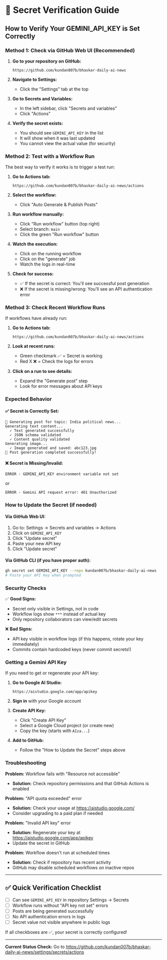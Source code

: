 # 🔐 Secret Verification Guide

## How to Verify Your GEMINI_API_KEY is Set Correctly

### Method 1: Check via GitHub Web UI (Recommended)

1. **Go to your repository on GitHub:**
   ```
   https://github.com/kundan007b/bhaskar-daily-ai-news
   ```

2. **Navigate to Settings:**
   - Click the "Settings" tab at the top
   
3. **Go to Secrets and Variables:**
   - In the left sidebar, click "Secrets and variables"
   - Click "Actions"

4. **Verify the secret exists:**
   - You should see `GEMINI_API_KEY` in the list
   - It will show when it was last updated
   - You cannot view the actual value (for security)

### Method 2: Test with a Workflow Run

The best way to verify it works is to trigger a test run:

1. **Go to Actions tab:**
   ```
   https://github.com/kundan007b/bhaskar-daily-ai-news/actions
   ```

2. **Select the workflow:**
   - Click "Auto Generate & Publish Posts"

3. **Run workflow manually:**
   - Click "Run workflow" button (top right)
   - Select branch: `main`
   - Click the green "Run workflow" button

4. **Watch the execution:**
   - Click on the running workflow
   - Click on the "generate" job
   - Watch the logs in real-time

5. **Check for success:**
   - ✅ If the secret is correct: You'll see successful post generation
   - ❌ If the secret is missing/wrong: You'll see an API authentication error

### Method 3: Check Recent Workflow Runs

If workflows have already run:

1. **Go to Actions tab:**
   ```
   https://github.com/kundan007b/bhaskar-daily-ai-news/actions
   ```

2. **Look at recent runs:**
   - Green checkmark ✅ = Secret is working
   - Red X ❌ = Check the logs for errors

3. **Click on a run to see details:**
   - Expand the "Generate post" step
   - Look for error messages about API keys

### Expected Behavior

#### ✅ Secret is Correctly Set:
```
📰 Generating post for topic: India political news...
Generating text content...
  ✓ Text generated successfully
  ✓ JSON schema validated
  ✓ Content quality validated
Generating image...
  ✓ Image generated and saved: abc123.jpg
🎉 Post generation completed successfully!
```

#### ❌ Secret is Missing/Invalid:
```
ERROR - GEMINI_API_KEY environment variable not set
```
or
```
ERROR - Gemini API request error: 401 Unauthorized
```

### How to Update the Secret (if needed)

#### Via GitHub Web UI:
1. Go to: Settings → Secrets and variables → Actions
2. Click on `GEMINI_API_KEY`
3. Click "Update secret"
4. Paste your new API key
5. Click "Update secret"

#### Via GitHub CLI (if you have proper auth):
```bash
gh secret set GEMINI_API_KEY --repo kundan007b/bhaskar-daily-ai-news
# Paste your API key when prompted
```

### Security Checks

✅ **Good Signs:**
- Secret only visible in Settings, not in code
- Workflow logs show `***` instead of actual key
- Only repository collaborators can view/edit secrets

❌ **Bad Signs:**
- API key visible in workflow logs (if this happens, rotate your key immediately)
- Commits contain hardcoded keys (never commit secrets!)

### Getting a Gemini API Key

If you need to get or regenerate your API key:

1. **Go to Google AI Studio:**
   ```
   https://aistudio.google.com/app/apikey
   ```

2. **Sign in** with your Google account

3. **Create API Key:**
   - Click "Create API Key"
   - Select a Google Cloud project (or create new)
   - Copy the key (starts with `AIza...`)

4. **Add to GitHub:**
   - Follow the "How to Update the Secret" steps above

### Troubleshooting

**Problem:** Workflow fails with "Resource not accessible"
- **Solution:** Check repository permissions and that GitHub Actions is enabled

**Problem:** "API quota exceeded" error
- **Solution:** Check your usage at https://aistudio.google.com/
- Consider upgrading to a paid plan if needed

**Problem:** "Invalid API key" error
- **Solution:** Regenerate your key at https://aistudio.google.com/app/apikey
- Update the secret in GitHub

**Problem:** Workflow doesn't run at scheduled times
- **Solution:** Check if repository has recent activity
- GitHub may disable scheduled workflows on inactive repos

---

## ✅ Quick Verification Checklist

- [ ] Can see `GEMINI_API_KEY` in repository Settings → Secrets
- [ ] Workflow runs without "API key not set" errors
- [ ] Posts are being generated successfully
- [ ] No API authentication errors in logs
- [ ] Secret value not visible anywhere in public logs

If all checkboxes are ✅, your secret is correctly configured!

---

**Current Status Check:** Go to https://github.com/kundan007b/bhaskar-daily-ai-news/settings/secrets/actions
